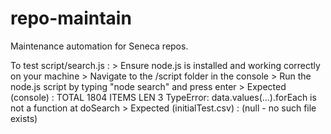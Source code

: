 # repo-maintain
Maintenance automation for Seneca repos.

To test script/search.js :
    > Ensure node.js is installed and working correctly on your machine
    > Navigate to the /script folder in the console
    > Run the node.js script by typing "node search" and press enter
    > Expected (console) :
        TOTAL 1804
        ITEMS LEN 3
        TypeError: data.values(...).forEach is not a function
        at doSearch
    > Expected (initialTest.csv) :
        (null - no such file exists)